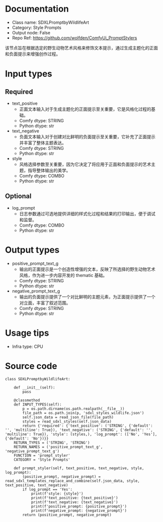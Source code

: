 # Documentation
- Class name: SDXLPromptbyWildlifeArt
- Category: Style Prompts
- Output node: False
- Repo Ref: https://github.com/wolfden/ComfyUi_PromptStylers

该节点旨在根据选定的野生动物艺术风格来修饰文本提示，通过生成主题化的正面和负面提示来增强创作过程。

# Input types
## Required
- text_positive
    - 正面文本输入对于生成主题化的正面提示至关重要，它是风格化过程的基础。
    - Comfy dtype: STRING
    - Python dtype: str
- text_negative
    - 负面文本输入对于创建对比鲜明的负面提示至关重要，它补充了正面提示并丰富了整体主题表达。
    - Comfy dtype: STRING
    - Python dtype: str
- style
    - 风格选择参数至关重要，因为它决定了将应用于正面和负面提示的艺术主题，指导整体输出的美学。
    - Comfy dtype: COMBO
    - Python dtype: str
## Optional
- log_prompt
    - 日志参数通过可选地提供详细的样式化过程和结果的打印输出，便于调试和监督。
    - Comfy dtype: COMBO
    - Python dtype: str

# Output types
- positive_prompt_text_g
    - 输出的正面提示是一个创造性增强的文本，反映了所选择的野生动物艺术风格，作为进一步内容开发的 thematic 基础。
    - Comfy dtype: STRING
    - Python dtype: str
- negative_prompt_text_g
    - 输出的负面提示提供了一个对比鲜明的主题元素，为正面提示提供了一个对立面，丰富了叙述范围。
    - Comfy dtype: STRING
    - Python dtype: str

# Usage tips
- Infra type: CPU

# Source code
```
class SDXLPromptbyWildlifeArt:

    def __init__(self):
        pass

    @classmethod
    def INPUT_TYPES(self):
        p = os.path.dirname(os.path.realpath(__file__))
        file_path = os.path.join(p, 'sdxl_styles_wildlife.json')
        self.json_data = read_json_file(file_path)
        styles = read_sdxl_styles(self.json_data)
        return {'required': {'text_positive': ('STRING', {'default': '', 'multiline': True}), 'text_negative': ('STRING', {'default': '', 'multiline': True}), 'style': (styles,), 'log_prompt': (['No', 'Yes'], {'default': 'No'})}}
    RETURN_TYPES = ('STRING', 'STRING')
    RETURN_NAMES = ('positive_prompt_text_g', 'negative_prompt_text_g')
    FUNCTION = 'prompt_styler'
    CATEGORY = 'Style Prompts'

    def prompt_styler(self, text_positive, text_negative, style, log_prompt):
        (positive_prompt, negative_prompt) = read_sdxl_templates_replace_and_combine(self.json_data, style, text_positive, text_negative)
        if log_prompt == 'Yes':
            print(f'style: {style}')
            print(f'text_positive: {text_positive}')
            print(f'text_negative: {text_negative}')
            print(f'positive_prompt: {positive_prompt}')
            print(f'negative_prompt: {negative_prompt}')
        return (positive_prompt, negative_prompt)
```
